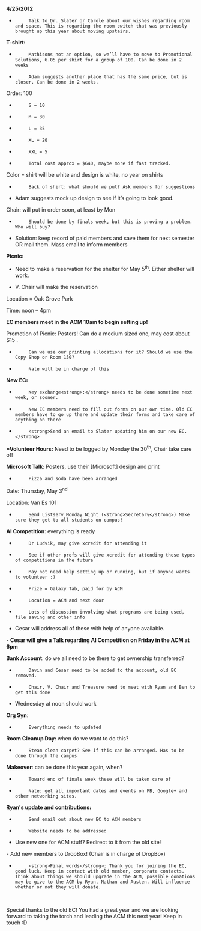 <strong>4/25/2012</strong>

-          Talk to Dr. Slater or Carole about our wishes regarding room and space. This is regarding the room switch that was previously brought up this year about moving upstairs.

<strong>T-shirt:</strong>

-          Mathisons not an option, so we’ll have to move to Promotional Solutions, 6.05 per shirt for a group of 100. Can be done in 2 weeks

-          Adam suggests another place that has the same price, but is closer. Can be done in 2 weeks.

Order: 100

-          S = 10

-          M = 30

-          L = 35

-          XL = 20

-          XXL = 5

-          Total cost approx = $640, maybe more if fast tracked.

Color = shirt will be white and design is white, no year on shirts

-          Back of shirt: what should we put? Ask members for suggestions

- Adam suggests mock up design to see if it’s going to look good.

Chair: will put in order soon, at least by Mon

-          Should be done by finals week, but this is proving a problem. Who will buy?
<ul>
	<li>Solution: keep record of paid members and save them for next semester OR mail them. Mass email to inform members</li>
</ul>
<strong>Picnic:</strong>

- Need to make a reservation for the shelter for May 5<sup>th</sup>. Either shelter will work.

- V. Chair will make the reservation

Location = Oak Grove Park

Time: noon – 4pm

<strong>EC members meet in the ACM 10am to begin setting up!</strong>

Promotion of Picnic: Posters! Can do a medium sized one, may cost about $15 .

-          Can we use our printing allocations for it? Should we use the Copy Shop or Room 150?

-          Nate will be in charge of this

<strong>New EC:</strong>

-          Key exchange<strong>:</strong> needs to be done sometime next week, or sooner.

-          New EC members need to fill out forms on our own time. Old EC members have to go up there and update their forms and take care of anything on there

-          <strong>Send an email to Slater updating him on our new EC.</strong>

<strong>*Volunteer Hours:</strong> Need to be logged by Monday the 30<sup>th</sup>, Chair take care of!

<strong>Microsoft Talk: </strong>Posters, use their [Microsoft] design and print

-          Pizza and soda have been arranged

Date: Thursday, May 3<sup>nd</sup>

Location: Van Es 101

-          Send Listserv Monday Night (<strong>Secretary</strong>) Make sure they get to all students on campus!

<strong>AI Competition</strong>: everything is ready

-          Dr Ludvik, may give xcredit for attending it

-          See if other profs will give xcredit for attending these types of competitions in the future

-          May not need help setting up or running, but if anyone wants to volunteer :)

-          Prize = Galaxy Tab, paid for by ACM

-          Location = ACM and next door

-          Lots of discussion involving what programs are being used, file saving and other info
<ul>
	<li>Cesar will address all of these with help of anyone available.</li>
</ul>
-          <strong>Cesar will give a Talk regarding AI Competition on Friday in the ACM at 6pm</strong>

<strong>Bank Account</strong>: do we all need to be there to get ownership transferred?

-          Davin and Cesar need to be added to the account, old EC removed.

-          Chair, V. Chair and Treasure need to meet with Ryan and Ben to get this done
<ul>
	<li>Wednesday at noon should work</li>
</ul>
<strong>Org Syn</strong>:

-          Everything needs to updated

<strong>Room Cleanup Day: </strong>when do we want to do this?

-          Steam clean carpet? See if this can be arranged. Has to be done through the campus

<strong>Makeover</strong>: can be done this year again, when?

-          Toward end of finals week these will be taken care of

-          Nate: get all important dates and events on FB, Google+ and other networking sites.

<strong>Ryan's update and contributions:</strong>

-          Send email out about new EC to ACM members

-          Website needs to be addressed
<ul>
	<li>Use new one for ACM stuff? Redirect to it from the old site!</li>
</ul>
-          Add new members to DropBox! (Chair is in charge of DropBox)

-          <strong>Final words</strong>: Thank you for joining the EC, good luck. Keep in contact with old member, corporate contacts. Think about things we should upgrade in the ACM, possible donations may be give to the ACM by Ryan, Nathan and Austen. Will influence whether or not they will donate.

&nbsp;

Special thanks to the old EC! You had a great year and we are looking forward to taking the torch and leading the ACM this next year! Keep in touch :D

&nbsp;